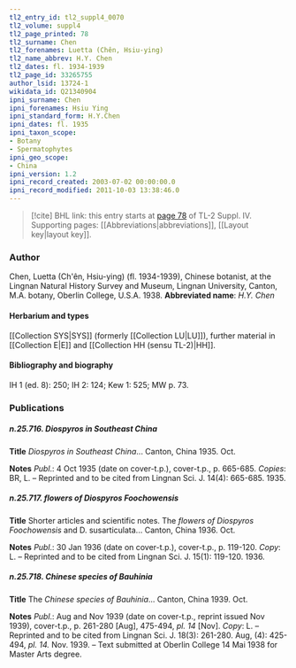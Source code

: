 ```yaml
---
tl2_entry_id: tl2_suppl4_0070
tl2_volume: suppl4
tl2_page_printed: 78
tl2_surname: Chen
tl2_forenames: Luetta (Chên, Hsiu-ying)
tl2_name_abbrev: H.Y. Chen
tl2_dates: fl. 1934-1939
tl2_page_id: 33265755
author_lsid: 13724-1
wikidata_id: Q21340904
ipni_surname: Chen
ipni_forenames: Hsiu Ying
ipni_standard_form: H.Y.Chen
ipni_dates: fl. 1935
ipni_taxon_scope: 
- Botany
- Spermatophytes
ipni_geo_scope: 
- China
ipni_version: 1.2
ipni_record_created: 2003-07-02 00:00:00.0
ipni_record_modified: 2011-10-03 13:38:46.0
---
```



> [!cite] BHL link: this entry starts at [page 78](https://www.biodiversitylibrary.org/page/33265755) of TL-2 Suppl. IV.
> Supporting pages: [[Abbreviations|abbreviations]], [[Layout key|layout key]].

### Author

Chen, Luetta (Ch'ên, Hsiu-ying) (fl. 1934-1939), Chinese botanist, at the Lingnan Natural History Survey and Museum, Lingnan University, Canton, M.A. botany, Oberlin College, U.S.A. 1938. 
**Abbreviated name**: *H.Y. Chen*

#### Herbarium and types

[[Collection SYS|SYS]] (formerly [[Collection LU|LU]]), further material in [[Collection E|E]] and [[Collection HH (sensu TL-2)|HH]].

#### Bibliography and biography

IH 1 (ed. 8): 250; IH 2: 124; Kew 1: 525; MW p. 73.

### Publications

##### n.25.716. Diospyros in Southeast China

**Title**
*Diospyros in Southeast China*... Canton, China 1935. Oct.

**Notes**
*Publ*.: 4 Oct 1935 (date on cover-t.p.), cover-t.p., p. 665-685. *Copies*: BR, L. – Reprinted and to be cited from Lingnan Sci. J. 14(4): 665-685. 1935.

##### n.25.717. flowers of Diospyros Foochowensis

**Title**
Shorter articles and scientific notes. The *flowers of Diospyros Foochowensis* and D. susarticulata... Canton, China 1936. Oct.

**Notes**
*Publ*.: 30 Jan 1936 (date on cover-t.p.), cover-t.p., p. 119-120. *Copy*: L. – Reprinted and to be cited from Lingnan Sci. J. 15(1): 119-120. 1936.

##### n.25.718. Chinese species of Bauhinia

**Title**
The *Chinese species of Bauhinia*... Canton, China 1939. Oct.

**Notes**
*Publ*.: Aug and Nov 1939 (date on cover-t.p., reprint issued Nov 1939), cover-t.p., p. 261-280 \[Aug\], 475-494, *pl. 14* \[Nov\]. *Copy*: L. – Reprinted and to be cited from Lingnan Sci. J. 18(3): 261-280. Aug, (4): 425-494, *pl. 14.* Nov. 1939. – Text submitted at Oberlin College 14 Mai 1938 for Master Arts degree.

